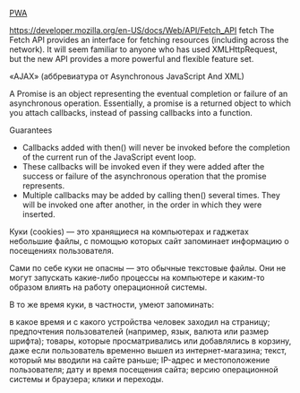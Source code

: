 [PWA](https://habr.com/ru/post/418923/)

https://developer.mozilla.org/en-US/docs/Web/API/Fetch_API
fetch
The Fetch API provides an interface for fetching resources (including across the network). It will seem familiar to anyone who has used XMLHttpRequest, but the new API provides a more powerful and flexible feature set.

«AJAX» (аббревиатура от Asynchronous JavaScript And XML)

A Promise is an object representing the eventual completion or failure of an asynchronous operation.
Essentially, a promise is a returned object to which you attach callbacks, instead of passing callbacks into a function.

Guarantees

* Callbacks added with then() will never be invoked before the completion of the current run of the JavaScript event loop.
* These callbacks will be invoked even if they were added after the success or failure of the asynchronous operation that the promise represents.
* Multiple callbacks may be added by calling then() several times. They will be invoked one after another, in the order in which they were inserted.


Куки (cookies) — это хранящиеся на компьютерах и гаджетах небольшие файлы, c помощью которых сайт запоминает информацию о посещениях пользователя.

Сами по себе куки не опасны — это обычные текстовые файлы. Они не могут запускать какие-либо процессы на компьютере и каким-то образом влиять на работу операционной системы.

В то же время куки, в частности, умеют запоминать:

в какое время и с какого устройства человек заходил на страницу;
предпочтения пользователей (например, язык, валюта или размер шрифта);
товары, которые просматривались или добавлялись в корзину, даже если пользователь временно вышел из интернет-магазина;
текст, который мы вводили на сайте раньше;
IP-адрес и местоположение пользователя;
дату и время посещения сайта;
версию операционной системы и браузера;
клики и переходы.
